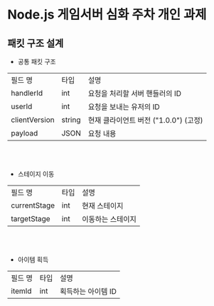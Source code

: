 # Node.js 게임서버 심화 주차 개인 과제

## 패킷 구조 설계

- 공통 패킷 구조

<table>
<tr>
<td>필드 명</td>
<td>타입</td>
<td>설명</td>
</tr>

<tr>
<td>handlerId</td>
<td>int</td>
<td>요청을 처리할 서버 핸들러의 ID</td>
</tr>

<tr>
<td>userId</td>
<td>int</td>
<td>요청을 보내는 유저의 ID</td>
</tr>

<tr>
<td>clientVersion</td>
<td>string</td>
<td>현재 클라이언트 버전 ("1.0.0") (고정)</td>
</tr>

<tr>
<td>payload</td>
<td>JSON</td>
<td>요청 내용</td>
</tr>
</table>

<br>
<br>

- 스테이지 이동

<table>
<tr>
<td>필드 명</td>
<td>타입</td>
<td>설명</td>
</tr>

<tr>
<td>currentStage</td>
<td>int</td>
<td>현재 스테이지</td>
</tr>

<tr>
<td>targetStage</td>
<td>int</td>
<td>이동하는 스테이지</td>
</tr>
</table>

<br>
<br>

- 아이템 획득

<table>
<tr>
<td>필드 명</td>
<td>타입</td>
<td>설명</td>
</tr>

<tr>
<td>itemId</td>
<td>int</td>
<td>획득하는 아이템 ID</td>
</tr>
</table>
